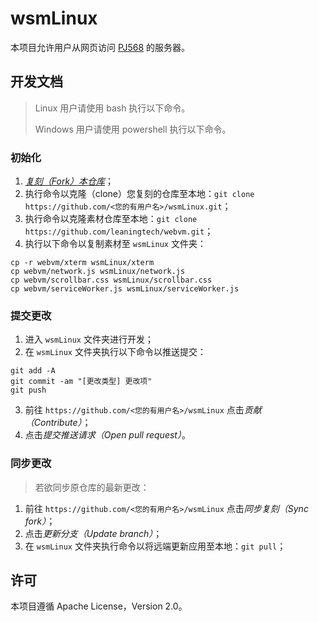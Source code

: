 # wsmLinux

本项目允许用户从网页访问 [PJ568](https://github.com/PJ-568) 的服务器。

## 开发文档

> Linux 用户请使用 bash 执行以下命令。
>
> Windows 用户请使用 powershell 执行以下命令。

### 初始化

1. [*复刻（Fork）本仓库*](https://github.com/PJ-568/wsmLinux/fork)；
2. 执行命令以克隆（clone）您复刻的仓库至本地：`git clone https://github.com/<您的有用户名>/wsmLinux.git`；
3. 执行命令以克隆素材仓库至本地：`git clone https://github.com/leaningtech/webvm.git`；
4. 执行以下命令以复制素材至 `wsmLinux` 文件夹：

```shell
cp -r webvm/xterm wsmLinux/xterm
cp webvm/network.js wsmLinux/network.js
cp webvm/scrollbar.css wsmLinux/scrollbar.css
cp webvm/serviceWorker.js wsmLinux/serviceWorker.js
```

### 提交更改

1. 进入 `wsmLinux` 文件夹进行开发；
2. 在 `wsmLinux` 文件夹执行以下命令以推送提交：

```shell
git add -A
git commit -am "[更改类型] 更改项"
git push
```

3. 前往 `https://github.com/<您的有用户名>/wsmLinux` 点击*贡献（Contribute）*；
4. 点击*提交推送请求（Open pull request）*。

### 同步更改

> 若欲同步原仓库的最新更改：

1. 前往 `https://github.com/<您的有用户名>/wsmLinux` 点击*同步复刻（Sync fork）*；
2. 点击*更新分支（Update branch）*；
3. 在 `wsmLinux` 文件夹执行命令以将远端更新应用至本地：`git pull`；

## 许可

本项目遵循 Apache License，Version 2.0。
